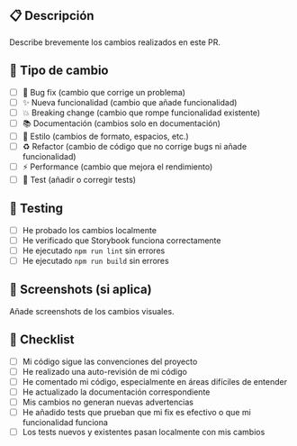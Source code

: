 ## 📋 Descripción
Describe brevemente los cambios realizados en este PR.

## 🎯 Tipo de cambio
- [ ] 🐛 Bug fix (cambio que corrige un problema)
- [ ] ✨ Nueva funcionalidad (cambio que añade funcionalidad)
- [ ] 💥 Breaking change (cambio que rompe funcionalidad existente)
- [ ] 📚 Documentación (cambios solo en documentación)
- [ ] 🎨 Estilo (cambios de formato, espacios, etc.)
- [ ] ♻️ Refactor (cambio de código que no corrige bugs ni añade funcionalidad)
- [ ] ⚡ Performance (cambio que mejora el rendimiento)
- [ ] 🧪 Test (añadir o corregir tests)

## 🧪 Testing
- [ ] He probado los cambios localmente
- [ ] He verificado que Storybook funciona correctamente
- [ ] He ejecutado `npm run lint` sin errores
- [ ] He ejecutado `npm run build` sin errores

## 📸 Screenshots (si aplica)
Añade screenshots de los cambios visuales.

## 📝 Checklist
- [ ] Mi código sigue las convenciones del proyecto
- [ ] He realizado una auto-revisión de mi código
- [ ] He comentado mi código, especialmente en áreas difíciles de entender
- [ ] He actualizado la documentación correspondiente
- [ ] Mis cambios no generan nuevas advertencias
- [ ] He añadido tests que prueban que mi fix es efectivo o que mi funcionalidad funciona
- [ ] Los tests nuevos y existentes pasan localmente con mis cambios
